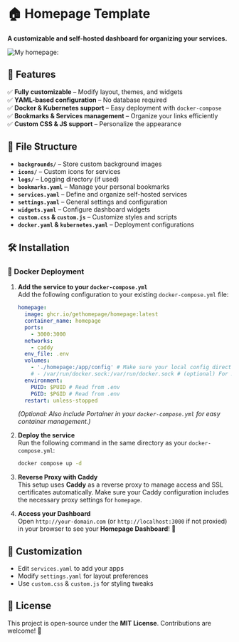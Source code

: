 # 🏠 Homepage Template  

**A customizable and self-hosted dashboard for organizing your services.**  

![My homepage:](images/My-homepage.png)

## 🚀 Features  
✅ **Fully customizable** – Modify layout, themes, and widgets  
✅ **YAML-based configuration** – No database required  
✅ **Docker & Kubernetes support** – Easy deployment with `docker-compose`  
✅ **Bookmarks & Services management** – Organize your links efficiently  
✅ **Custom CSS & JS support** – Personalize the appearance  

## 📂 File Structure  
- **`backgrounds/`** – Store custom background images  
- **`icons/`** – Custom icons for services  
- **`logs/`** – Logging directory (if used)  
- **`bookmarks.yaml`** – Manage your personal bookmarks  
- **`services.yaml`** – Define and organize self-hosted services  
- **`settings.yaml`** – General settings and configuration  
- **`widgets.yaml`** – Configure dashboard widgets  
- **`custom.css` & `custom.js`** – Customize styles and scripts  
- **`docker.yaml` & `kubernetes.yaml`** – Deployment configurations  

## 🛠️ Installation  

### 🔹 Docker Deployment  

1. **Add the service to your `docker-compose.yml`**  
   Add the following configuration to your existing `docker-compose.yml` file:  

   ```yaml
   homepage:
     image: ghcr.io/gethomepage/homepage:latest
     container_name: homepage
     ports:
       - 3000:3000
     networks:
       - caddy
     env_file: .env
     volumes:
       - './homepage:/app/config' # Make sure your local config directory exists
       # - /var/run/docker.sock:/var/run/docker.sock # (optional) For Docker integrations)
     environment:
       PUID: $PUID # Read from .env
       PGID: $PGID # Read from .env
     restart: unless-stopped
   ```

   *(Optional: Also include Portainer in your `docker-compose.yml` for easy container management.)*  

2. **Deploy the service**  
   Run the following command in the same directory as your `docker-compose.yml`:  
   ```bash
   docker compose up -d
   ```

3. **Reverse Proxy with Caddy**  
   This setup uses **Caddy** as a reverse proxy to manage access and SSL certificates automatically. Make sure your Caddy configuration includes the necessary proxy settings for `homepage`.  

4. **Access your Dashboard**  
   Open `http://your-domain.com` (or `http://localhost:3000` if not proxied) in your browser to see your **Homepage Dashboard**! 🚀

## 🎨 Customization  
- Edit `services.yaml` to add your apps  
- Modify `settings.yaml` for layout preferences  
- Use `custom.css` & `custom.js` for styling tweaks  

## 📜 License  
This project is open-source under the **MIT License**. Contributions are welcome! 🚀  
